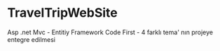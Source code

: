 # TravelTripWebSite
Asp .net Mvc - Entitiy Framework  Code First - 4 farklı tema' nın projeye entegre edilmesi
